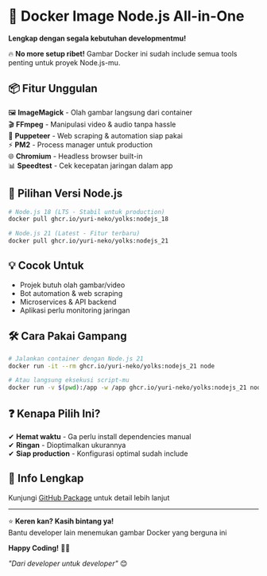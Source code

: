 # 🐳 **Docker Image Node.js All-in-One**  
**Lengkap dengan segala kebutuhan developmentmu!**  

🔥 **No more setup ribet!** Gambar Docker ini sudah include semua tools penting untuk proyek Node.js-mu.  

## 📦 **Fitur Unggulan**  

🖼️ **ImageMagick** - Olah gambar langsung dari container  
🎬 **FFmpeg** - Manipulasi video & audio tanpa hassle  
🤖 **Puppeteer** - Web scraping & automation siap pakai  
⚡ **PM2** - Process manager untuk production  
🌐 **Chromium** - Headless browser built-in  
📊 **Speedtest** - Cek kecepatan jaringan dalam app  

## 🚀 **Pilihan Versi Node.js**  

```bash
# Node.js 18 (LTS - Stabil untuk production)
docker pull ghcr.io/yuri-neko/yolks:nodejs_18

# Node.js 21 (Latest - Fitur terbaru)
docker pull ghcr.io/yuri-neko/yolks:nodejs_21
```

## 💡 **Cocok Untuk**  

- Projek butuh olah gambar/video  
- Bot automation & web scraping  
- Microservices & API backend  
- Aplikasi perlu monitoring jaringan  

## 🛠️ **Cara Pakai Gampang**  

```bash
# Jalankan container dengan Node.js 21
docker run -it --rm ghcr.io/yuri-neko/yolks:nodejs_21 node

# Atau langsung eksekusi script-mu
docker run -v $(pwd):/app -w /app ghcr.io/yuri-neko/yolks:nodejs_21 node app.js
```

## ❓ **Kenapa Pilih Ini?**  

✔ **Hemat waktu** - Ga perlu install dependencies manual  
✔ **Ringan** - Dioptimalkan ukurannya  
✔ **Siap production** - Konfigurasi optimal sudah include  

## 🔗 **Info Lengkap**  
Kunjungi [GitHub Package](https://github.com/yuri-neko/yolks/pkgs/container/yolks) untuk detail lebih lanjut  

---

⭐ **Keren kan? Kasih bintang ya!**  
Bantu developer lain menemukan gambar Docker yang berguna ini  

**Happy Coding!** 🚀🐾  

*"Dari developer untuk developer"* 😊
